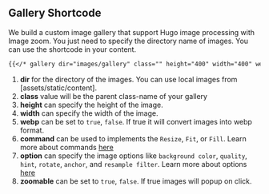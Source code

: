 ## Gallery Shortcode

We build a custom image gallery that support Hugo image processing with Image zoom. You just need to specify the directory name of images. You can use the shortcode in your content.

```md
{{</* gallery dir="images/gallery" class="" height="400" width="400" webp="true" command="Fit" options="" zoomable="true" */>}}
```

1. **dir** for the directory of the images. You can use local images from [assets/static/content].
1. **class** value will be the parent class-name of your gallery
1. **height** can specify the height of the image.
1. **width** can specify the width of the image.
1. **webp** can be set to `true`, `false`. If true it will convert images into webp format.
1. **command** can be used to implements the `Resize`, `Fit`, or `Fill`. Learn more about commands [here](https://gohugo.io/content-management/image-processing/#image-processing-methods)
1. **option** can specify the image options like `background color`, `quality`, `hint`, `rotate`, `anchor`, and `resample filter`. Learn more about options [here](https://gohugo.io/content-management/image-processing/#image-processing-options)
1. **zoomable** can be set to `true`, `false`. If true images will popup on click.